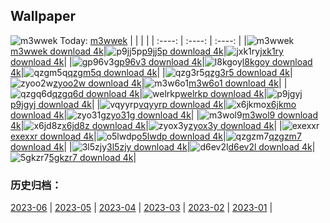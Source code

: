 ## Wallpaper
![m3wwek](https://w.wallhaven.cc/full/m3/wallhaven-m3wwek.png) Today: [m3wwek](https://th.wallhaven.cc/small/m3/m3wwek.jpg)
|      |      |      |
| :----: | :----: | :----: |
|![m3wwek](https://th.wallhaven.cc/small/m3/m3wwek.jpg)[m3wwek download 4k](https://wallhaven.cc/w/m3wwek)|![p9jj5p](https://th.wallhaven.cc/small/p9/p9jj5p.jpg)[p9jj5p download 4k](https://wallhaven.cc/w/p9jj5p)|![jxk1ry](https://th.wallhaven.cc/small/jx/jxk1ry.jpg)[jxk1ry download 4k](https://wallhaven.cc/w/jxk1ry)|
|![gp96v3](https://th.wallhaven.cc/small/gp/gp96v3.jpg)[gp96v3 download 4k](https://wallhaven.cc/w/gp96v3)|![l8kgoy](https://th.wallhaven.cc/small/l8/l8kgoy.jpg)[l8kgoy download 4k](https://wallhaven.cc/w/l8kgoy)|![qzgm5q](https://th.wallhaven.cc/small/qz/qzgm5q.jpg)[qzgm5q download 4k](https://wallhaven.cc/w/qzgm5q)|
|![qzg3r5](https://th.wallhaven.cc/small/qz/qzg3r5.jpg)[qzg3r5 download 4k](https://wallhaven.cc/w/qzg3r5)|![zyoo2w](https://th.wallhaven.cc/small/zy/zyoo2w.jpg)[zyoo2w download 4k](https://wallhaven.cc/w/zyoo2w)|![m3w6o1](https://th.wallhaven.cc/small/m3/m3w6o1.jpg)[m3w6o1 download 4k](https://wallhaven.cc/w/m3w6o1)|
|![qzgq6d](https://th.wallhaven.cc/small/qz/qzgq6d.jpg)[qzgq6d download 4k](https://wallhaven.cc/w/qzgq6d)|![welrkp](https://th.wallhaven.cc/small/we/welrkp.jpg)[welrkp download 4k](https://wallhaven.cc/w/welrkp)|![p9jgyj](https://th.wallhaven.cc/small/p9/p9jgyj.jpg)[p9jgyj download 4k](https://wallhaven.cc/w/p9jgyj)|
|![vqyyrp](https://th.wallhaven.cc/small/vq/vqyyrp.jpg)[vqyyrp download 4k](https://wallhaven.cc/w/vqyyrp)|![x6jkmo](https://th.wallhaven.cc/small/x6/x6jkmo.jpg)[x6jkmo download 4k](https://wallhaven.cc/w/x6jkmo)|![zyo31g](https://th.wallhaven.cc/small/zy/zyo31g.jpg)[zyo31g download 4k](https://wallhaven.cc/w/zyo31g)|
|![m3wol9](https://th.wallhaven.cc/small/m3/m3wol9.jpg)[m3wol9 download 4k](https://wallhaven.cc/w/m3wol9)|![x6jd8z](https://th.wallhaven.cc/small/x6/x6jd8z.jpg)[x6jd8z download 4k](https://wallhaven.cc/w/x6jd8z)|![zyox3y](https://th.wallhaven.cc/small/zy/zyox3y.jpg)[zyox3y download 4k](https://wallhaven.cc/w/zyox3y)|
|![exexxr](https://th.wallhaven.cc/small/ex/exexxr.jpg)[exexxr download 4k](https://wallhaven.cc/w/exexxr)|![o5lwdp](https://th.wallhaven.cc/small/o5/o5lwdp.jpg)[o5lwdp download 4k](https://wallhaven.cc/w/o5lwdp)|![qzgzm7](https://th.wallhaven.cc/small/qz/qzgzm7.jpg)[qzgzm7 download 4k](https://wallhaven.cc/w/qzgzm7)|
|![3l5zjy](https://th.wallhaven.cc/small/3l/3l5zjy.jpg)[3l5zjy download 4k](https://wallhaven.cc/w/3l5zjy)|![d6ev2l](https://th.wallhaven.cc/small/d6/d6ev2l.jpg)[d6ev2l download 4k](https://wallhaven.cc/w/d6ev2l)|![5gkzr7](https://th.wallhaven.cc/small/5g/5gkzr7.jpg)[5gkzr7 download 4k](https://wallhaven.cc/w/5gkzr7)|

### 历史归档：
[2023-06](https://github.com/april-projects/april-wallpaper/tree/main/picture/2023-06/) | [2023-05](https://github.com/april-projects/april-wallpaper/tree/main/picture/2023-05/) | [2023-04](https://github.com/april-projects/april-wallpaper/tree/main/picture/2023-04/) | [2023-03](https://github.com/april-projects/april-wallpaper/tree/main/picture/2023-03/) | [2023-02](https://github.com/april-projects/april-wallpaper/tree/main/picture/2023-02/) | [2023-01](https://github.com/april-projects/april-wallpaper/tree/main/picture/2023-01/) | 